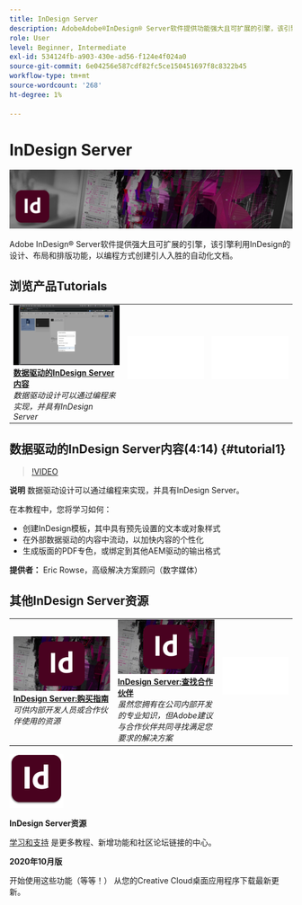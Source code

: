 ```yaml
---
title: InDesign Server
description: AdobeAdobe®InDesign® Server软件提供功能强大且可扩展的引擎，该引擎利用InDesign的设计、布局和排版功能以编程方式创建引人入胜的自动化文档
role: User
level: Beginner, Intermediate
exl-id: 534124fb-a903-430e-ad56-f124e4f024a0
source-git-commit: 6e04256e587cdf82fc5ce150451697f8c8322b45
workflow-type: tm+mt
source-wordcount: '268'
ht-degree: 1%

---
```


# InDesign Server

![英雄图像教程](../assets/InDesignServer.jpg)

Adobe InDesign® Server软件提供强大且可扩展的引擎，该引擎利用InDesign的设计、布局和排版功能，以编程方式创建引人入胜的自动化文档。

## 浏览产品Tutorials

<table style="table-layout:fixed">
<tr>
 <td>
   <a href="indesignserver.md#tutorial1">
      <img alt="数据驱动的InDesign Server内容" src="../assets/dataDriven-InDesign-Server-Content.jpg" />
   </a>
    <div>
   <a href="indesignserver.md#tutorial1"><strong>数据驱动的InDesign Server内容</strong></a>
    </div>
    <em>数据驱动设计可以通过编程来实现，并具有InDesign Server</em>
    <br>
  </td>
  <td>
    <img alt="间隔条" src="../assets/Whitespacer.png" />
    <div>
    <br>
  </td>
  <td>
    <img alt="间隔条" src="../assets/Whitespacer.png" />
    <div>
    <br>
  </td>
</tr>
</table>

## 数据驱动的InDesign Server内容(4:14) {#tutorial1}

>[!VIDEO](https://video.tv.adobe.com/v/326901?hidetitle=true)

**说明**
数据驱动设计可以通过编程来实现，并具有InDesign Server。

在本教程中，您将学习如何：
* 创建InDesign模板，其中具有预先设置的文本或对象样式
* 在外部数据驱动的内容中流动，以加快内容的个性化
* 生成版面的PDF专色，或绑定到其他AEM驱动的输出格式

**提供者：**
Eric Rowse，高级解决方案顾问（数字媒体）

## 其他InDesign Server资源

<table>
<tr>
 <td>
   <a href="https://www.adobe.com/products/indesignserver/buying-guide.html">
      <img alt="InDesign Server:购买指南" src="../assets/IDS_Thumbnail.jpg" />
   </a>
    <div>
   <a href="https://www.adobe.com/products/indesignserver/buying-guide.html"><strong>InDesign Server:购买指南</strong></a>
    </div>
    <em>可供内部开发人员或合作伙伴使用的资源</em>
    <br>
  </td>
  <td>
   <a href="https://www.adobe.com/products/indesignserver/partner.html">
      <img alt="InDesign Server:查找合作伙伴" src="../assets/IDS_Thumbnail.jpg" />
   </a>
    <div>
   <a href="https://www.adobe.com/products/indesignserver/partner.html"><strong>InDesign Server:查找合作伙伴</strong></a>
    </div>
    <em>虽然您拥有在公司内部开发的专业知识，但Adobe建议与合作伙伴共同寻找满足您要求的解决方案</em>
    <br>
  </td>
  <td>
    <img alt="间隔条" src="../assets/Whitespacer.png" />
    <div>
    <br>
  </td>
</tr>
</table>

![InDesign Server徽标](../assets/id_server_appicon_96.png)

**InDesign Server资源**

[学习和支持](https://www.adobe.com/products/indesignserver.html) 是更多教程、新增功能和社区论坛链接的中心。

**2020年10月版**

开始使用这些功能（等等！） 从您的Creative Cloud桌面应用程序下载最新更新。
